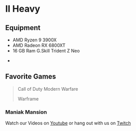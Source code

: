 # II Heavy

## Equipment

* AMD Ryzen 9 3900X
* AMD Radeon RX 6800XT
* 16 GB Ram G.Skill Trident Z Neo
>
*

## Favorite Games
> Call of Duty Modern Warfare
>
> Warframe


### Maniak Mansion
Watch our Videos on [Youtube](https://www.youtube.com/channel/UCs5pe7wlhNFRWvAF_xASGvQ) or hang out with us on [Twitch](https://www.twitch.tv/maniakmansion)
